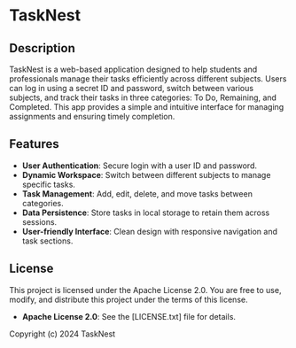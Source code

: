 # TaskNest

## Description

TaskNest is a web-based application designed to help students and professionals manage their tasks efficiently across different subjects. Users can log in using a secret ID and password, switch between various subjects, and track their tasks in three categories: To Do, Remaining, and Completed. This app provides a simple and intuitive interface for managing assignments and ensuring timely completion.

## Features

- **User Authentication**: Secure login with a user ID and password.
- **Dynamic Workspace**: Switch between different subjects to manage specific tasks.
- **Task Management**: Add, edit, delete, and move tasks between categories.
- **Data Persistence**: Store tasks in local storage to retain them across sessions.
- **User-friendly Interface**: Clean design with responsive navigation and task sections.

## License

This project is licensed under the Apache License 2.0. You are free to use, modify, and distribute this project under the terms of this license.

- **Apache License 2.0**: See the [LICENSE.txt] file for details.

Copyright (c) 2024 TaskNest
